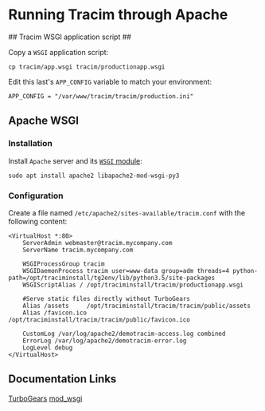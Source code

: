 # Running Tracim through Apache #

## Tracim WSGI application script ##

Copy a `WSGI` application script:

    cp tracim/app.wsgi tracim/productionapp.wsgi

Edit this last's `APP_CONFIG` variable to match your environment:

    APP_CONFIG = "/var/www/tracim/tracim/production.ini"

## Apache WSGI ##

### Installation ###

Install `Apache` server and its [`WSGI` module](https://github.com/GrahamDumpleton/mod_wsgi):

    sudo apt install apache2 libapache2-mod-wsgi-py3

### Configuration ###

Create a file named `/etc/apache2/sites-available/tracim.conf` with the following content:

    <VirtualHost *:80>
        ServerAdmin webmaster@tracim.mycompany.com
        ServerName tracim.mycompany.com

        WSGIProcessGroup tracim
        WSGIDaemonProcess tracim user=www-data group=adm threads=4 python-path=/opt/traciminstall/tg2env/lib/python3.5/site-packages
        WSGIScriptAlias / /opt/traciminstall/tracim/productionapp.wsgi

        #Serve static files directly without TurboGears
        Alias /assets     /opt/traciminstall/tracim/tracim/public/assets
        Alias /favicon.ico /opt/traciminstall/tracim/tracim/public/favicon.ico

        CustomLog /var/log/apache2/demotracim-access.log combined
        ErrorLog /var/log/apache2/demotracim-error.log
        LogLevel debug
    </VirtualHost>

## Documentation Links ##

[TurboGears](http://turbogears.readthedocs.io/en/tg2.3.7/cookbook/deploy/mod_wsgi.html)
[mod_wsgi](http://modwsgi.readthedocs.io/en/develop/index.html)

